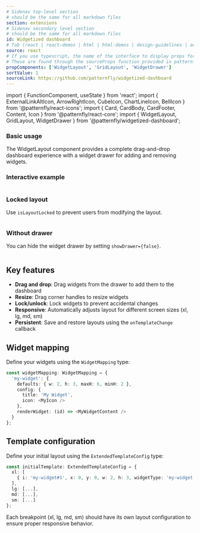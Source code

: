 ```yaml
---
# Sidenav top-level section
# should be the same for all markdown files
section: extensions
# Sidenav secondary level section
# should be the same for all markdown files
id: Widgetized dashboard
# Tab (react | react-demos | html | html-demos | design-guidelines | accessibility)
source: react
# If you use typescript, the name of the interface to display props for
# These are found through the sourceProps function provided in patternfly-docs.source.js
propComponents: ['WidgetLayout', 'GridLayout', 'WidgetDrawer']
sortValue: 1
sourceLink: https://github.com/patternfly/widgetized-dashboard
--- 
```


import { FunctionComponent, useState } from 'react';
import { ExternalLinkAltIcon, ArrowRightIcon, CubeIcon, ChartLineIcon, BellIcon } from '@patternfly/react-icons';
import { Card, CardBody, CardFooter, Content, Icon } from '@patternfly/react-core';
import { WidgetLayout, GridLayout, WidgetDrawer } from '@patternfly/widgetized-dashboard';

### Basic usage

The WidgetLayout component provides a complete drag-and-drop dashboard experience with a widget drawer for adding and removing widgets.

### Interactive example

```js file="./BasicExample.tsx"

```

### Locked layout

Use `isLayoutLocked` to prevent users from modifying the layout.

```js file="./LockedLayoutExample.tsx"

```

### Without drawer

You can hide the widget drawer by setting `showDrawer={false}`.

```js file="./WithoutDrawerExample.tsx"

```

## Key features

- **Drag and drop**: Drag widgets from the drawer to add them to the dashboard
- **Resize**: Drag corner handles to resize widgets
- **Lock/unlock**: Lock widgets to prevent accidental changes
- **Responsive**: Automatically adjusts layout for different screen sizes (xl, lg, md, sm)
- **Persistent**: Save and restore layouts using the `onTemplateChange` callback

## Widget mapping

Define your widgets using the `WidgetMapping` type:

```typescript
const widgetMapping: WidgetMapping = {
  'my-widget': {
    defaults: { w: 2, h: 3, maxH: 6, minH: 2 },
    config: {
      title: 'My Widget',
      icon: <MyIcon />
    },
    renderWidget: (id) => <MyWidgetContent />
  }
};
```

## Template configuration

Define your initial layout using the `ExtendedTemplateConfig` type:

```typescript
const initialTemplate: ExtendedTemplateConfig = {
  xl: [
    { i: 'my-widget#1', x: 0, y: 0, w: 2, h: 3, widgetType: 'my-widget', title: 'My Widget' }
  ],
  lg: [...],
  md: [...],
  sm: [...]
};
```

Each breakpoint (xl, lg, md, sm) should have its own layout configuration to ensure proper responsive behavior.
